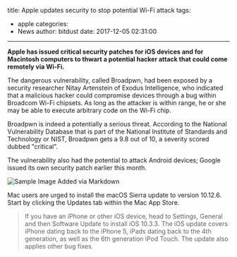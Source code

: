 title: Apple updates security to stop potential Wi-Fi attack
tags:
  - apple
categories:
  - News
author: bitdust
date: 2017-12-05 02:31:00
---
__Apple has issued critical security patches for iOS devices and for Macintosh computers to thwart a potential hacker attack that could come remotely via Wi-Fi.__


The dangerous vulnerability, called Broadpwn, had been exposed by a security researcher Nitay Artenstein of Exodus Intelligence, who indicated that a malicious hacker could compromise devices through a bug within Broadcom Wi-Fi chipsets.
As long as the attacker is within range, he or she may be able to execute arbitrary code on the Wi-Fi chip.

Broadpwn is indeed a potentially a serious threat. According to the National Vulnerability Database that is part of the National Institute of Standards and Technology or NIST, Broadpwn gets a 9.8 out of 10, a severity scored dubbed "critical".

The vulnerability also had the potential to attack Android devices; Google issued its own security patch earlier this month.

	

![Sample Image Added via Markdown](/images/Apple_updates_security_to_stop_potential_Wi-Fi_attack.png)



Mac users are urged to install the macOS Sierra update to version 10.12.6. Start by clicking the Updates tab within the Mac App Store.

> If you have an iPhone or other iOS device, head to Settings, General and then Software Update to install iOS 10.3.3. The iOS update covers iPhone dating back to the iPhone 5, iPads dating back to the 4th generation, as well as the 6th generation iPod Touch. The update also applies other bug fixes.
